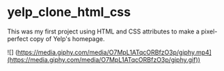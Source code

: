 # yelp_clone_html_css

This was my first project using HTML and CSS attributes to make a pixel-perfect copy of Yelp's homepage. 

![] (https://media.giphy.com/media/O7MpL1ATqcORBfzO3p/giphy.mp4](https://media.giphy.com/media/O7MpL1ATqcORBfzO3p/giphy.gif))

